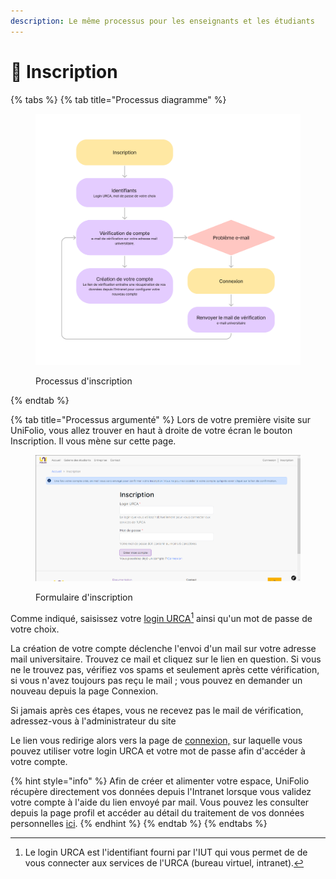 ```yaml
---
description: Le même processus pour les enseignants et les étudiants
---
```


# 📝 Inscription

{% tabs %}
{% tab title="Processus diagramme" %}
<figure><img src="../.gitbook/assets/UniFolio eval trace (5).png" alt=""><figcaption><p>Processus d'inscription</p></figcaption></figure>
{% endtab %}

{% tab title="Processus argumenté" %}
Lors de votre première visite sur UniFolio, vous allez trouver en haut à droite de votre écran le bouton Inscription. Il vous mène sur cette page.

<div align="left" data-full-width="false">

<figure><img src="../.gitbook/assets/inscription.png" alt=""><figcaption><p>Formulaire d'inscription</p></figcaption></figure>

</div>

Comme indiqué, saisissez votre [login URCA](#user-content-fn-1)[^1] ainsi qu'un mot de passe de votre choix.

La création de votre compte déclenche l'envoi d'un mail sur votre adresse mail universitaire. Trouvez ce mail et cliquez sur le lien en question. Si vous ne le trouvez pas, vérifiez vos spams et seulement après cette vérification, si vous n'avez toujours pas reçu le mail ; vous pouvez en demander un nouveau depuis la page Connexion.

Si jamais après ces étapes, vous ne recevez pas le mail de vérification, adressez-vous à l'administrateur du site

Le lien vous redirige alors vers la page de [connexion,](enseignant/premiere-connexion.md) sur laquelle vous pouvez utiliser votre login URCA et votre mot de passe afin d'accéder à votre compte.

{% hint style="info" %}
Afin de créer et alimenter votre espace, UniFolio récupère directement vos données depuis l'Intranet lorsque vous validez votre compte à l'aide du lien envoyé par mail. Vous pouvez les consulter depuis la page profil et accéder au détail du traitement de vos données personnelles [ici](https://localhost:8000/rgpd).
{% endhint %}
{% endtab %}
{% endtabs %}

[^1]: Le login URCA est l'identifiant fourni par l'IUT qui vous permet de de vous connecter aux services de l'URCA (bureau virtuel, intranet).
